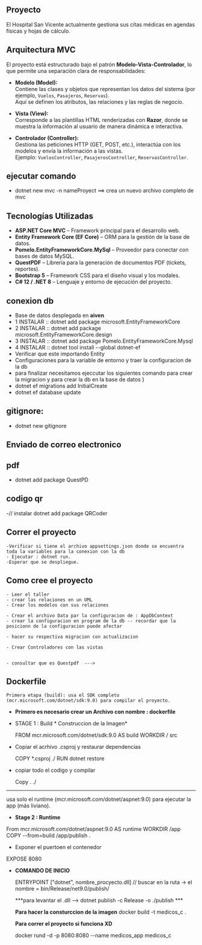 ## Proyecto 
El Hospital San Vicente actualmente gestiona sus citas médicas en agendas físicas y hojas de
cálculo.

## Arquitectura  MVC

El proyecto está estructurado bajo el patrón **Modelo-Vista-Controlador**, lo que permite una separación clara de responsabilidades:

- **Modelo (Model):**  
  Contiene las clases y objetos que representan los datos del sistema (por ejemplo, `Vuelos`, `Pasajeros`, `Reservas`).  
  Aquí se definen los atributos, las relaciones y las reglas de negocio.

- **Vista (View):**  
  Corresponde a las plantillas HTML renderizadas con **Razor**, donde se muestra la información al usuario de manera dinámica e interactiva.

- **Controlador (Controller):**  
  Gestiona las peticiones HTTP (GET, POST, etc.), interactúa con los modelos y envía la información a las vistas.  
  Ejemplo: `VuelosController`, `PasajerosController`, `ReservasController`.


## ejecutar comando
- dotnet new mvc -n nameProyect   ==> crea un nuevo archivo completo de mvc

##  Tecnologías Utilizadas

- **ASP.NET Core MVC** – Framework principal para el desarrollo web.
- **Entity Framework Core (EF Core)** – ORM para la gestión de la base de datos.
- **Pomelo.EntityFrameworkCore.MySql** – Proveedor para conectar con bases de datos MySQL.
- **QuestPDF** – Librería para la generación de documentos PDF (tickets, reportes).
- **Bootstrap 5** – Framework CSS para el diseño visual y los modales.
- **C# 12 / .NET 8** – Lenguaje y entorno de ejecución del proyecto.

## conexion db
- Base de datos desplegada en **aiven**
- 1 INSTALAR  :: dotnet add package microsoft.EntityFrameworkCore
- 2 INSTALAR  :: dotnet add package microsoft.EntityFrameworkCore.design
-  3 INSTALAR  :: dotnet add package Pomelo.EntityFrameworkCore.Mysql
-  4  INSTALAR  :: dotnet tool install --global dotnet-ef
- Verificar que este importando Entity
- Configuraciones para la variable de entorno y traer la configuracion de la db
- para finalizar necesitamos ejeccutar los siguientes comando para crear la migracion y para crear la db en la base de datos }
-  dotnet ef migrations add InitialCreate
- dotnet ef database update

## gitignore:
- dotnet new gitignore

## Enviado de correo electronico  


## pdf
-  dotnet add package QuestPD

## codigo qr
-// instalar dotnet add package QRCoder


## Correr el proyecto

    -Verificar si tiene el archivo appsettings.json donde se encuentra toda la variables para la conexion con la db
    - Ejecutar : dotnet run.
    -Esperar que se despliegue. 
## Como cree el proyecto

    - Leer el taller 
    - crear las relaciones en un UML 
    - Crear los modelos con sus relaciones 

    - Crear el archivo Data par la configuracion de : AppDbContext
    - crear la configuracion en program de la db -- recordar que la posicionn de la configuracion puede afectar 

    - hacer su respectiva migracion con actualizacion 

    - Crear Controladores con las vistas


    - consultar que es Questpdf  ---> 


## Dockerfile
    Primera etapa (build): usa el SDK completo (mcr.microsoft.com/dotnet/sdk:9.0) para compilar el proyecto.
  - **Primero es necesario crear un Archivo con nombre : dockerfile**  

  - STAGE 1 : Build  * Construccion de la Imagen*

      FROM mcr.microsoft.com/dotnet/sdk:9.0 AS build
      WORKDIR / src

    
  - Copiar el acrhivo .csproj y restaurar dependencias 

    COPY *.csproj ./
    RUN dotnet restore

  
  - copiar todo el codigo y compilar 

    Copy . ./

  
  ** ** 
  usa solo el runtime (mcr.microsoft.com/dotnet/aspnet:9.0) para ejecutar la app (más liviano).
  - **Stage 2 : Runtime**

  From mcr.microsoft.com/dotnet/aspnet:9.0 AS runtime
  WORKDIR /app
  COPY --from=build /app/publish .

  - Exponer el puertoen el contenedor 

  EXPOSE 8080

  - **COMANDO DE INICIO**

    ENTRYPOINT ["dotnet", nombre_procyecto.dll] // buscar en la ruta -> el nombre = bin/Release/net9.0/publish/



    ***para levantar el .dll --> dotnet publish -c Release -o ./publish ***


    **Para hacer la consturccion de la imagen**
      docker build -t medicos_c .

    **Para correr el proyecto si funciona XD**

    docker rund -d -p 8080:8080 --name medicos_app medicos_c


